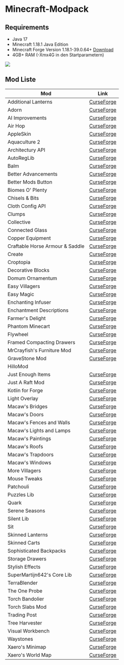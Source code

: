 # Minecraft-Modpack

## Requirements

- Java 17
- Minecraft 1.18.1 Java Edition
- Minecraft Forge Version 1.18.1-39.0.64+ [Download](https://files.minecraftforge.net/net/minecraftforge/forge/index_1.18.1.html)
- 4GB+ RAM (-Xmx4G in den Startparametern)

![](https://hillogames.de/mc-req-gb.PNG)

## Mod Liste

| Mod                             | Link                                                                                 |
| ------------------------------- | ------------------------------------------------------------------------------------ |
| Additional Lanterns             | [CurseForge](https://www.curseforge.com/minecraft/mc-mods/additional-lanterns)       |
| Adorn                           | [CurseForge](https://www.curseforge.com/minecraft/mc-mods/adorn-for-forge)           |
| AI Improvements                 | [CurseForge](https://www.curseforge.com/minecraft/mc-mods/ai-improvements)           |
| Air Hop                         | [CurseForge](https://www.curseforge.com/minecraft/mc-mods/air-hop)                   |
| AppleSkin                       | [CurseForge](https://www.curseforge.com/minecraft/mc-mods/appleskin)                 |
| Aquaculture 2                   | [CurseForge](https://www.curseforge.com/minecraft/mc-mods/aquaculture)               |
| Architectury API                | [CurseForge](https://www.curseforge.com/minecraft/mc-mods/architectury-forge)        |
| AutoRegLib                      | [CurseForge](https://www.curseforge.com/minecraft/mc-mods/autoreglib)                |
| Balm                            | [CurseForge](https://www.curseforge.com/minecraft/mc-mods/balm)                      |
| Better Advancements             | [CurseForge](https://www.curseforge.com/minecraft/mc-mods/better-advancements)       |
| Better Mods Button              | [CurseForge](https://www.curseforge.com/minecraft/mc-mods/better-mods-button)        |
| Biomes O' Plenty                | [CurseForge](https://www.curseforge.com/minecraft/mc-mods/biomes-o-plenty)           |
| Chisels & Bits                  | [CurseForge](https://www.curseforge.com/minecraft/mc-mods/chisels-bits)              |
| Cloth Config API                | [CurseForge](https://www.curseforge.com/minecraft/mc-mods/cloth-config-forge)        |
| Clumps                          | [CurseForge](https://www.curseforge.com/minecraft/mc-mods/clumps)                    |
| Collective                      | [CurseForge](https://www.curseforge.com/minecraft/mc-mods/collective)                |
| Connected Glass                 | [CurseForge](https://www.curseforge.com/minecraft/mc-mods/connected-glass)           |
| Copper Equipment                | [CurseForge](https://www.curseforge.com/minecraft/mc-mods/copper-equipment-forge)    |
| Craftable Horse Armour & Saddle | [CurseForge](https://www.curseforge.com/minecraft/mc-mods/cha-s)                     |
| Create                          | [CurseForge](https://www.curseforge.com/minecraft/mc-mods/create)                    |
| Croptopia                       | [CurseForge](https://www.curseforge.com/minecraft/mc-mods/croptopia-fabric)          |
| Decorative Blocks               | [CurseForge](https://www.curseforge.com/minecraft/mc-mods/decorative-blocks)         |
| Domum Ornamentum                | [CurseForge](https://www.curseforge.com/minecraft/mc-mods/domum-ornamentum)          |
| Easy Villagers                  | [CurseForge](https://www.curseforge.com/minecraft/mc-mods/easy-villagers)            |
| Easy Magic                      | [CurseForge](https://www.curseforge.com/minecraft/mc-mods/easy-magic)                |
| Enchanting Infuser              | [CurseForge](https://www.curseforge.com/minecraft/mc-mods/enchanting-infuser-forge)  |
| Enchantment Descriptions        | [CurseForge](https://www.curseforge.com/minecraft/mc-mods/enchantment-descriptions)  |
| Farmer's Delight                | [CurseForge](https://www.curseforge.com/minecraft/mc-mods/farmers-delight)           |
| Phantom Minecart                | [CurseForge](https://www.curseforge.com/minecraft/mc-mods/fix-my-minecart)           |
| Flywheel                        | [CurseForge](https://www.curseforge.com/minecraft/mc-mods/flywheel)                  |
| Framed Compacting Drawers       | [CurseForge](https://www.curseforge.com/minecraft/mc-mods/framed-compacting-drawers) |
| MrCrayfish's Furniture Mod      | [CurseForge](https://www.curseforge.com/minecraft/mc-mods/mrcrayfish-furniture-mod)  |
| GraveStone Mod                  | [CurseForge](https://www.curseforge.com/minecraft/mc-mods/gravestone-mod)            |
| HilloMod                        |                                                                                      |
| Just Enough Items               | [CurseForge](https://www.curseforge.com/minecraft/mc-mods/jei)                       |
| Just A Raft Mod                 | [CurseForge](https://www.curseforge.com/minecraft/mc-mods/just-a-raft-mod)           |
| Kotlin for Forge                | [CurseForge](https://www.curseforge.com/minecraft/mc-mods/kotlin-for-forge)          |
| Light Overlay                   | [CurseForge](https://www.curseforge.com/minecraft/mc-mods/light-overlay)             |
| Macaw's Bridges                 | [CurseForge](https://www.curseforge.com/minecraft/mc-mods/macaws-bridges)            |
| Macaw's Doors                   | [CurseForge](https://www.curseforge.com/minecraft/mc-mods/macaws-doors)              |
| Macaw's Fences and Walls        | [CurseForge](https://www.curseforge.com/minecraft/mc-mods/macaws-fences-and-walls)   |
| Macaw's Lights and Lamps        | [CurseForge](https://www.curseforge.com/minecraft/mc-mods/macaws-lights-and-lamps)   |
| Macaw's Paintings               | [CurseForge](https://www.curseforge.com/minecraft/mc-mods/macaws-paintings)          |
| Macaw's Roofs                   | [CurseForge](https://www.curseforge.com/minecraft/mc-mods/macaws-roofs)              |
| Macaw's Trapdoors               | [CurseForge](https://www.curseforge.com/minecraft/mc-mods/macaws-trapdoors)          |
| Macaw's Windows                 | [CurseForge](https://www.curseforge.com/minecraft/mc-mods/macaws-windows)            |
| More Villagers                  | [CurseForge](https://www.curseforge.com/minecraft/mc-mods/more-villagers)            |
| Mouse Tweaks                    | [CurseForge](https://www.curseforge.com/minecraft/mc-mods/mouse-tweaks)              |
| Patchouli                       | [CurseForge](https://www.curseforge.com/minecraft/mc-mods/patchouli)                 |
| Puzzles Lib                     | [CurseForge](https://www.curseforge.com/minecraft/mc-mods/puzzles-lib)               |
| Quark                           | [CurseForge](https://www.curseforge.com/minecraft/mc-mods/quark)                     |
| Serene Seasons                  | [CurseForge](https://www.curseforge.com/minecraft/mc-mods/serene-seasons)            |
| Silent Lib                      | [CurseForge](https://www.curseforge.com/minecraft/mc-mods/silent-lib)                |
| Sit                             | [CurseForge](https://www.curseforge.com/minecraft/mc-mods/sit)                       |
| Skinned Lanterns                | [CurseForge](https://www.curseforge.com/minecraft/mc-mods/skinned-lanterns)          |
| Skinned Carts                   | [CurseForge](https://www.curseforge.com/minecraft/mc-mods/skinned-carts)             |
| Sophisticated Backpacks         | [CurseForge](https://www.curseforge.com/minecraft/mc-mods/sophisticated-backpacks)   |
| Storage Drawers                 | [CurseForge](https://www.curseforge.com/minecraft/mc-mods/storage-drawers)           |
| Stylish Effects                 | [CurseForge](https://www.curseforge.com/minecraft/mc-mods/stylish-effects)           |
| SuperMartijn642's Core Lib      | [CurseForge](https://www.curseforge.com/minecraft/mc-mods/supermartijn642s-core-lib) |
| TerraBlender                    | [CurseForge](https://www.curseforge.com/minecraft/mc-mods/terrablender)              |
| The One Probe                   | [CurseForge](https://www.curseforge.com/minecraft/mc-mods/the-one-probe)             |
| Torch Bandolier                 | [CurseForge](https://www.curseforge.com/minecraft/mc-mods/torch-bandolier)           |
| Torch Slabs Mod                 | [CurseForge](https://www.curseforge.com/minecraft/mc-mods/torchslabs-mod)            |
| Trading Post                    | [CurseForge](https://www.curseforge.com/minecraft/mc-mods/trading-post)              |
| Tree Harvester                  | [CurseForge](https://www.curseforge.com/minecraft/mc-mods/tree-harvester)            |
| Visual Workbench                | [CurseForge](https://www.curseforge.com/minecraft/mc-mods/visual-workbench)          |
| Waystones                       | [CurseForge](https://www.curseforge.com/minecraft/mc-mods/waystones)                 |
| Xaero's Minimap                 | [CurseForge](https://www.curseforge.com/minecraft/mc-mods/xaeros-minimap)            |
| Xaero's World Map               | [CurseForge](https://www.curseforge.com/minecraft/mc-mods/xaeros-world-map)          |

